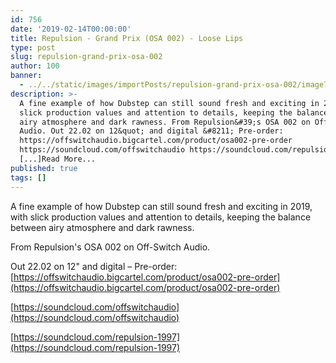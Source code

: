 ```yaml
---
id: 756
date: '2019-02-14T00:00:00'
title: Repulsion - Grand Prix (OSA 002) - Loose Lips
type: post
slug: repulsion-grand-prix-osa-002
author: 100
banner:
  - ../../static/images/importPosts/repulsion-grand-prix-osa-002/image756.jpeg
description: >-
  A fine example of how Dubstep can still sound fresh and exciting in 2019, with
  slick production values and attention to details, keeping the balance between
  airy atmosphere and dark rawness. From Repulsion&#39;s OSA 002 on Off-Switch
  Audio. Out 22.02 on 12&quot; and digital &#8211; Pre-order:
  https://offswitchaudio.bigcartel.com/product/osa002-pre-order
  https://soundcloud.com/offswitchaudio https://soundcloud.com/repulsion-1997
  [...]Read More...
published: true
tags: []
---
```

A fine example of how Dubstep can still sound fresh and exciting in 2019, with slick production values and attention to details, keeping the balance between airy atmosphere and dark rawness.

From Repulsion's OSA 002 on Off-Switch Audio.

Out 22.02 on 12" and digital – Pre-order: [https://offswitchaudio.bigcartel.com/product/osa002-pre-order](https://offswitchaudio.bigcartel.com/product/osa002-pre-order)

[https://soundcloud.com/offswitchaudio](https://soundcloud.com/offswitchaudio)

[https://soundcloud.com/repulsion-1997](https://soundcloud.com/repulsion-1997)